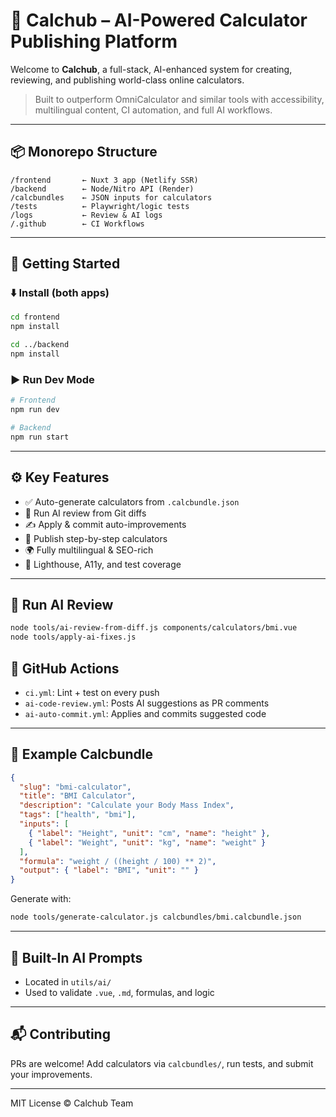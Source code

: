 # 🧮 Calchub – AI-Powered Calculator Publishing Platform

Welcome to **Calchub**, a full-stack, AI-enhanced system for creating, reviewing, and publishing world-class online calculators.

> Built to outperform OmniCalculator and similar tools with accessibility, multilingual content, CI automation, and full AI workflows.

---

## 📦 Monorepo Structure

```
/frontend       ← Nuxt 3 app (Netlify SSR)
/backend        ← Node/Nitro API (Render)
/calcbundles    ← JSON inputs for calculators
/tests          ← Playwright/logic tests
/logs           ← Review & AI logs
/.github        ← CI Workflows
```

---

## 🚀 Getting Started

### ⬇️ Install (both apps)

```bash
cd frontend
npm install

cd ../backend
npm install
```

### ▶️ Run Dev Mode

```bash
# Frontend
npm run dev

# Backend
npm run start
```

---

## ⚙️ Key Features

- ✅ Auto-generate calculators from `.calcbundle.json`
- 🧠 Run AI review from Git diffs
- ✍️ Apply & commit auto-improvements
- 📄 Publish step-by-step calculators
- 🌍 Fully multilingual & SEO-rich
- 🧪 Lighthouse, A11y, and test coverage

---

## 🧪 Run AI Review

```bash
node tools/ai-review-from-diff.js components/calculators/bmi.vue
node tools/apply-ai-fixes.js
```

## 🔄 GitHub Actions

- `ci.yml`: Lint + test on every push
- `ai-code-review.yml`: Posts AI suggestions as PR comments
- `ai-auto-commit.yml`: Applies and commits suggested code

---

## 🤖 Example Calcbundle

```json
{
  "slug": "bmi-calculator",
  "title": "BMI Calculator",
  "description": "Calculate your Body Mass Index",
  "tags": ["health", "bmi"],
  "inputs": [
    { "label": "Height", "unit": "cm", "name": "height" },
    { "label": "Weight", "unit": "kg", "name": "weight" }
  ],
  "formula": "weight / ((height / 100) ** 2)",
  "output": { "label": "BMI", "unit": "" }
}
```

Generate with:
```bash
node tools/generate-calculator.js calcbundles/bmi.calcbundle.json
```

---

## 🧠 Built-In AI Prompts

- Located in `utils/ai/`
- Used to validate `.vue`, `.md`, formulas, and logic

---

## 📬 Contributing

PRs are welcome! Add calculators via `calcbundles/`, run tests, and submit your improvements.

---
MIT License © Calchub Team